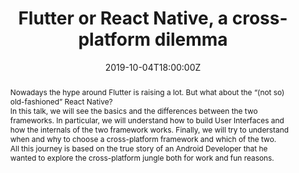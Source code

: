 ---
date: 2019-10-04T18:00:00Z
title: "Flutter or React Native, a cross-platform dilemma"
performDate: 2019-10-04
location: droidcon Transylvania, Cluj-Napoca
speakerDeck: 03943a2a06424eb6959b609a4af1d2c5
eventUrl: http://www.droidcon.ro/program/sessions-2019/flutter-or-react-native-a-cross-platform-dilemma/
abstract: Nowadays the hype around Flutter is raising a lot. But what about the “(not so) old-fashioned” React Native?<br>In this talk, we will see the basics and the differences between the two frameworks. In particular, we will understand how to build User Interfaces and how the internals of the two framework works. Finally, we will try to understand when and why to choose a cross-platform framework and which of the two.<br>All this journey is based on the true story of an Android Developer that he wanted to explore the cross-platform jungle both for work and fun reasons.
---